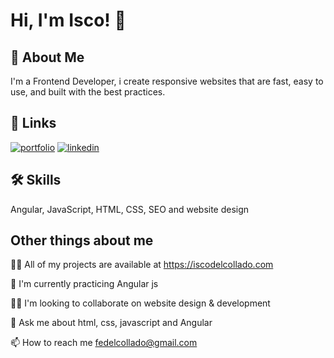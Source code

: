 
# Hi, I'm Isco! 👋


## 🚀 About Me
I'm a Frontend Developer, i create responsive websites that are fast, easy to use, and built with the best practices.


## 🔗 Links
[![portfolio](https://img.shields.io/badge/my_portfolio-000?style=for-the-badge&logo=ko-fi&logoColor=white)](https://www.iscodelcollado.dev/)
[![linkedin](https://img.shields.io/badge/linkedin-0A66C2?style=for-the-badge&logo=linkedin&logoColor=white)](https://www.linkedin.com/in/iscodelcollado/)


## 🛠 Skills
Angular, JavaScript, HTML, CSS, SEO and website design


## Other things about me 
👩‍💻 All of my projects are available at https://iscodelcollado.com

🧠 I'm currently practicing Angular js

👯‍♀️ I'm looking to collaborate on website design & development

💬 Ask me about html, css, javascript and Angular

📫 How to reach me fedelcollado@gmail.com

